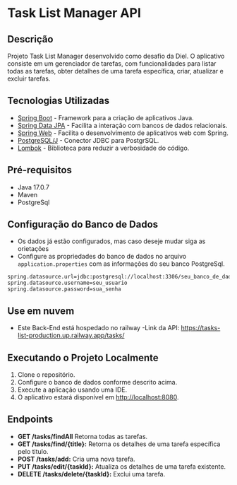 # Task List Manager API

## Descrição
Projeto Task List Manager desenvolvido como desafio da Diel. O aplicativo consiste em um gerenciador de tarefas, com funcionalidades para listar todas as tarefas, obter detalhes de uma tarefa específica, criar, atualizar e excluir tarefas.

## Tecnologias Utilizadas
- [Spring Boot](https://spring.io/projects/spring-boot) - Framework para a criação de aplicativos Java.
- [Spring Data JPA](https://spring.io/projects/spring-data-jpa) - Facilita a interação com bancos de dados relacionais.
- [Spring Web](https://spring.io/guides/gs/spring-boot/) - Facilita o desenvolvimento de aplicativos web com Spring.
- [PostgreSQL/J](https://jdbc.postgresql.org) - Conector JDBC para PostgrSQL.
- [Lombok](https://projectlombok.org/) - Biblioteca para reduzir a verbosidade do código.

## Pré-requisitos
- Java 17.0.7
- Maven
- PostgreSql

## Configuração do Banco de Dados
- Os dados já estão configurados, mas caso deseje mudar siga as orietações
- Configure as propriedades do banco de dados no arquivo `application.properties` com as informações do seu banco PostgreSql.

```properties
spring.datasource.url=jdbc:postgresql://localhost:3306/seu_banco_de_dados
spring.datasource.username=seu_usuario
spring.datasource.password=sua_senha
```

## Use em nuvem
- Este Back-End está hospedado no railway
-Link da API: https://tasks-list-production.up.railway.app/tasks/

## Executando o Projeto Localmente
1. Clone o repositório.
2. Configure o banco de dados conforme descrito acima.
3. Execute a aplicação usando uma IDE.
4. O aplicativo estará disponível em [http://localhost:8080](http://localhost:8080).

## Endpoints

- **GET /tasks/findAll** Retorna todas as tarefas.
- **GET /tasks/find/{title}:** Retorna os detalhes de uma tarefa específica pelo titulo.
- **POST /tasks/add:** Cria uma nova tarefa.
- **PUT /tasks/edit/{taskId}:** Atualiza os detalhes de uma tarefa existente.
- **DELETE /tasks/delete/{taskId}:** Exclui uma tarefa.
